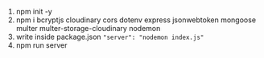 1. npm init -y
2. npm i bcryptjs cloudinary cors dotenv express jsonwebtoken mongoose multer multer-storage-cloudinary nodemon
3. write inside package.json
   `"server": "nodemon index.js"`
4. npm run server